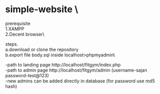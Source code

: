 # simple-website \

prerequisite\
1.XAMPP \
2.Decent browser\

steps.\
a.download or clone the repository\
b.export file body.sql inside localhost>phpmyadmin\

-path to landing page http://localhost/fitgym/index.php\
-path to admin page http://localhost/fitgym/admin (username-sajan password-test@123)\
-new admins can be added directly in database (for password use md5 hash)

